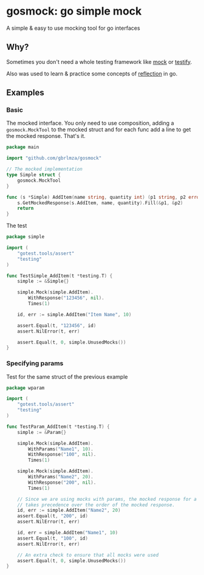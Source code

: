 # gosmock: go simple mock

A simple & easy to use mocking tool for go interfaces

## Why?

Sometimes you don't need a whole testing framework like [mock](https://github.com/golang/mock) or [testify](https://github.com/stretchr/testify).

Also was used to learn & practice some concepts of [reflection](https://golang.org/pkg/reflect/) in go.

## Examples

### Basic

The mocked interface. You only need to use composition, adding a `gosmock.MockTool` to the mocked struct and for each func add a line to get the mocked response. That's it. 

```go
package main 

import "github.com/gbrlmza/gosmock"

// The mocked implementation
type Simple struct {
	gosmock.MockTool
}

func (s *Simple) AddItem(name string, quantity int) (p1 string, p2 error) {
	s.GetMockedResponse(s.AddItem, name, quantity).Fill(&p1, &p2)
	return
}
```

The test

```go
package simple

import (
	"gotest.tools/assert"
	"testing"
)

func TestSimple_AddItem(t *testing.T) {
	simple := &Simple{}

	simple.Mock(simple.AddItem).
		WithResponse("123456", nil).
		Times(1)

	id, err := simple.AddItem("Item Name", 10)

	assert.Equal(t, "123456", id)
	assert.NilError(t, err)

	assert.Equal(t, 0, simple.UnusedMocks())
}

```

### Specifying params

Test for the same struct of the previous example

```go
package wparam

import (
	"gotest.tools/assert"
	"testing"
)

func TestParam_AddItem(t *testing.T) {
	simple := &Param{}

	simple.Mock(simple.AddItem).
		WithParams("Name1", 10).
		WithResponse("100", nil).
		Times(1)

	simple.Mock(simple.AddItem).
		WithParams("Name2", 20).
		WithResponse("200", nil).
		Times(1)

	// Since we are using mocks with params, the mocked response for a given set of param
	// takes precedence over the order of the mocked response.
	id, err := simple.AddItem("Name2", 20)
	assert.Equal(t, "200", id)
	assert.NilError(t, err)

	id, err = simple.AddItem("Name1", 10)
	assert.Equal(t, "100", id)
	assert.NilError(t, err)

	// An extra check to ensure that all mocks were used
	assert.Equal(t, 0, simple.UnusedMocks())
}
``` 